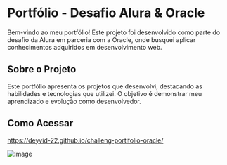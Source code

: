 # Portfólio - Desafio Alura & Oracle

Bem-vindo ao meu portfólio! Este projeto foi desenvolvido como parte do desafio da Alura em parceria com a Oracle, onde busquei aplicar conhecimentos adquiridos em desenvolvimento web.

## Sobre o Projeto

Este portfólio apresenta os projetos que desenvolvi, destacando as habilidades e tecnologias que utilizei. O objetivo é demonstrar meu aprendizado e evolução como desenvolvedor.



## Como Acessar

https://deyvid-22.github.io/challeng-portifolio-oracle/

![image](https://github.com/user-attachments/assets/28e53a86-fecf-4ac7-aa5d-29f94cda1361)

